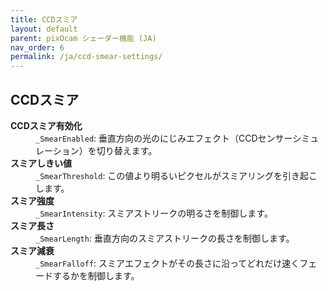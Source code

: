 ```yaml
---
title: CCDスミア
layout: default
parent: pixOcam シェーダー機能 (JA)
nav_order: 6
permalink: /ja/ccd-smear-settings/
---
```


## CCDスミア

<dl>
  <dt><strong>CCDスミア有効化</strong></dt>
  <dd><code>_SmearEnabled</code>: 垂直方向の光のにじみエフェクト（CCDセンサーシミュレーション）を切り替えます。</dd>

  <dt><strong>スミアしきい値</strong></dt>
  <dd><code>_SmearThreshold</code>: この値より明るいピクセルがスミアリングを引き起こします。</dd>

  <dt><strong>スミア強度</strong></dt>
  <dd><code>_SmearIntensity</code>: スミアストリークの明るさを制御します。</dd>

  <dt><strong>スミア長さ</strong></dt>
  <dd><code>_SmearLength</code>: 垂直方向のスミアストリークの長さを制御します。</dd>

  <dt><strong>スミア減衰</strong></dt>
  <dd><code>_SmearFalloff</code>: スミアエフェクトがその長さに沿ってどれだけ速くフェードするかを制御します。</dd>
</dl> 